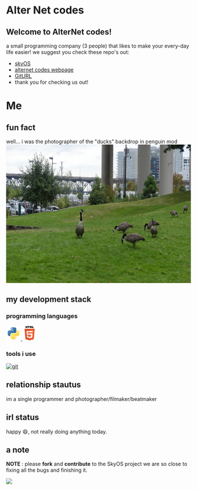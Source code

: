 # Alter Net codes
## Welcome to AlterNet codes!
a small programming company (3 people) that likes to make your every-day life easier!
we suggest you check these repo's out:
+ [skyOS](https://github.com/Alter-Net-codes/SkyOS)
+ [alternet codes webpage](https://webbrowser11.github.io/Alter-Net-codes/)
+ [GitURL](https://github.com/Alter-Net-codes/GitURL)
+ thank you for checking us out!

# Me
## fun fact
well... i was the photographer of the "ducks" backdrop in penguin mod
![ducks](https://github.com/webbrowser11/webbrowser11/blob/main/images/ducks.jpg)

## my development stack
### programming languages
<a href="https://www.python.org" target="_blank" rel="noreferrer">
  <img src="https://raw.githubusercontent.com/devicons/devicon/master/icons/python/python-original.svg" alt="python" width="40" height="40"/>
</a>
<a href="https://www.w3.org/html/" target="_blank" rel="noreferrer">
  <img src="https://raw.githubusercontent.com/devicons/devicon/master/icons/html5/html5-original-wordmark.svg" alt="html5" width="40" height="40"/>
</a>


### tools i use
<a href="https://git-scm.com/" target="_blank" rel="noreferrer">
  <img src="https://www.vectorlogo.zone/logos/git-scm/git-scm-icon.svg" alt="git" width="40" height="40"/>
</a>

## relationship stautus
im a single programmer and photographer/filmaker/beatmaker

## irl status
happy 😄, not really doing anything today.
## a note
**NOTE** : please **fork** and **contribute** to the SkyOS project we are so close to fixing all the bugs and finishing it.

[![](https://visitcount.itsvg.in/api?id=webbrowser11&label=Profile%20Views&color=0&icon=0&pretty=false)](https://visitcount.itsvg.in)
